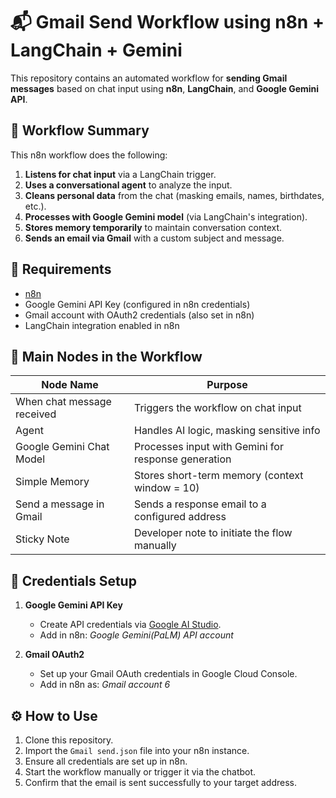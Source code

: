 # 📬 Gmail Send Workflow using n8n + LangChain + Gemini

This repository contains an automated workflow for **sending Gmail messages** based on chat input using **n8n**, **LangChain**, and **Google Gemini API**.

## 🚀 Workflow Summary

This n8n workflow does the following:
1. **Listens for chat input** via a LangChain trigger.
2. **Uses a conversational agent** to analyze the input.
3. **Cleans personal data** from the chat (masking emails, names, birthdates, etc.).
4. **Processes with Google Gemini model** (via LangChain's integration).
5. **Stores memory temporarily** to maintain conversation context.
6. **Sends an email via Gmail** with a custom subject and message.

## 🔧 Requirements

- [n8n](https://n8n.io/)
- Google Gemini API Key (configured in n8n credentials)
- Gmail account with OAuth2 credentials (also set in n8n)
- LangChain integration enabled in n8n

## 🧠 Main Nodes in the Workflow

| Node Name                  | Purpose                                                 |
|---------------------------|---------------------------------------------------------|
| When chat message received| Triggers the workflow on chat input                    |
| Agent                     | Handles AI logic, masking sensitive info               |
| Google Gemini Chat Model  | Processes input with Gemini for response generation    |
| Simple Memory             | Stores short-term memory (context window = 10)         |
| Send a message in Gmail   | Sends a response email to a configured address         |
| Sticky Note               | Developer note to initiate the flow manually           |

## 🔐 Credentials Setup

1. **Google Gemini API Key**  
   - Create API credentials via [Google AI Studio](https://makersuite.google.com/).
   - Add in n8n: *Google Gemini(PaLM) API account*

2. **Gmail OAuth2**  
   - Set up your Gmail OAuth credentials in Google Cloud Console.
   - Add in n8n as: *Gmail account 6*

## ⚙️ How to Use

1. Clone this repository.
2. Import the `Gmail send.json` file into your n8n instance.
3. Ensure all credentials are set up in n8n.
4. Start the workflow manually or trigger it via the chatbot.
5. Confirm that the email is sent successfully to your target address.

